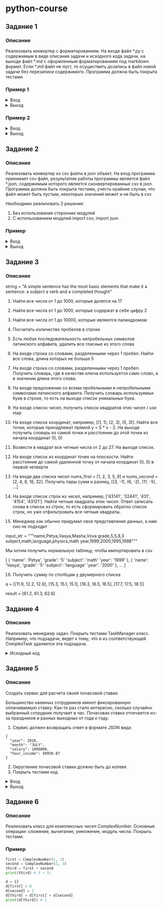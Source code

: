 

# python-course

## Задание 1

### Описание

Реализовать конвертер c форматированием. На входе файл *.py c содержимым в виде описания задачи и исходного кода задачи, на выходе файл *.md с оформленным форматированием под markdown формат. Если *.md файл не пуст, то осуществить дозапись в файл новой задачи без перезаписи содержимого.
Программа должна быть покрыта тестами.

### Пример 1
<details><summary>Вход</summary><blockquote>
    
solution.py

```
# title Print Hello
# description Напечатать на экран Hello!
# ---end----

def print_hello():
    print('Hello!')
    
```    
 
out.md
````

````
</blockquote></details>


<details><summary>Выход</summary><blockquote>

out.md

````
+ [Print Hello](#print-hello)

## Print Hello

Напечатать на экран Hello!

```python 
def print_hello():
    print('Hello!')
```

````
</blockquote></details>

### Пример 2

<details><summary>Вход</summary><blockquote>

solution.py

```
# title Print Greeting
# description Напечатать на экран Greeting!
# ---end----

def print_greeting():
    print('Greeting!')
    
```    
 
out.md

````
+ [Print Hello](#print-hello)

## Print Hello

Напечатать на экран Hello!

```python 
def print_hello():
    print('Hello!')
```
````
</blockquote></details>
    
<details><summary>Выход</summary><blockquote>

out.md

````
+ [Print Hello](#print-hello)
+ [Print Greeting](#print-greeting)

## Print Hello

Напечатать на экран Hello!

```python 
def print_hello():
    print('Hello!')
```

## Print Greeting

Напечатать на экран Greeting!

```python 
def print_greeting():
    print('Greeting!')
```
````
</blockquote></details>

## Задание 2

### Описание

Реализовать конвертер из csv файла в json объект. На вход программа принимает csv файл, результатом работы программы является файл *.json, содержимым которого является сконвертированные csv в json.
Программа должна быть покрыта тестами, учесть крайние случаи, что файл может быть пустым, некоторых значений может и не быть в csv

Необходимо реализовать 2 решения:
1. Без использования сторонних модулей
2. С использованием модулей import csv, import json 



### Пример

<details><summary>Вход</summary><blockquote>

input.csv

```
id,name,birth,salary,department
1,Ivan,1980,150000,1
2,Alex,1960,200000,5
3,Ivan,,130000,8
```
</blockquote></details>

<details><summary>Выход</summary><blockquote>

output.json

```
[
 {
   id: 1,
   name: Ivan,
   birth: 1980,
   salary: 150000,
   department: 1
 },
 {
   id: 2,
   name: Alex,
   birth: 1960,
   salary: 200000,
   department: 5
 },
 {
   id: 3,
   name: Ivan,
   birth: null,
   salary: 130000,
   department: 8
 }
]
```
</blockquote></details>

## Задание 3

### Описание

string = "A simple sentence has the most basic elements that make it a sentence: a subject a verb and a completed thought"

1. Найти все числа от 1 до 1000, которые делятся на 17

2. Найти все числа от 1 до 1000, которые содержат в себе цифру 2

3. Найти все числа от 1 до 10000, которые являются палиндромом	

4. Посчитать количество пробелов в строке

5. Есть любая последовательность непробельных символов латинского алфавита, удалить все гласные из этого слова

6. На входе строка со словами, разделенными через 1 пробел. Найти все слова, длина которых не больше 5

7. На входе строка со словами, разделенными через 1 пробел. Получить словарь, где в качестве ключа используется само слово, а в значении длина этого слова.

8. На входе предложение со всеми пробельными и непробельными символами латинского алфавита. Получить словарь используемых букв в строке, то есть на выходе список уникальных букв.

9. На входе список чисел, получить список квадратов этих чисел / use map

10. На входе список координат, например, [(1, 1), (2, 3), (5, 3)]. Найти все точки, которые принадлежат прямой y = 5 * x - 2. 
На выходе получить словарь из самой точки и расстоянии до этой точки из начала координат (0, 0)

11. Возвести в квадрат все четные числа от 2 до 27. На выходе список.

12. На входе список из координат точек на плоскости. Найти расстояние до самой удаленной точку от начала координат (0, 0) в первой четверти 

13. На входе два списка чисел nums_first = [1, 2, 3, 5, 8] и nums_second = [2, 4, 8, 16, 32]. Получить пары сумм и разниц, [(3, -1), (6, -2), (11, -5), ...]

14. На входе список строк из чисел, например, ['43141', '32441', '431', '4154', '43121']. Найти четные квадраты этих чисел. Ответ записать снова в список из строк, то есть сформировать обратно список строк, но уже отфильтровать все четные квадраты.

15. Менеджер как обычно придумал свое представление данных, а нам оно не подходит

input_str = """name,Petya,Vasya,Masha,Vova
grade,5,5,8,3
subject,math,language,physics,math
year,1999,2000,1995,1998"""


Мы хотим получить нормальную таблицу, чтобы импортировать в csv


[
  {
    'name': 'Petya',
    'grade': '5'
    'subject': 'math'
    'year': '1999'
  },
  {
    'name': 'Vasya',
    'grade': '5'
    'subject': 'language'
    'year': '2000'
  },
  ...
]


16. Получить сумму по столбцам у двумерного списка

a = [[11.9, 12.2, 12.9],
    [15.3, 15.1, 15.1], 
    [16.3, 16.5, 16.5],
    [17.7, 17.5, 18.1]]
    
result = [61.2, 61.3, 62.6]  




## Задание 4

### Описание

Реализовать менеджер задач.
Покрыть тестами TaskManager класс. Например, что подзадачи, ведет к тому, что и из соответствующей ComplexTask удаляется эта подзадача. 


<details><summary>Исходный код</summary><blockquote>

````
class Task:
    def __init__(self, id, name, description, ):
        self.__id = id
        self.__name = name
        self.__description = description
        
    def get_id(self):
        return self.__id
        
    def get_name(self):
        return self.__name


class Subtask(Task):
    # have comlex task id
    def __init__(self):
        self.parent_id = 
    

class ComplexTask(Task):
    # contains list of subtasks
    def __init__(self):
        self.subtasks = []  

  
class TaskManager:
    
    id_series = 0
    
    def __init__(self):
        self.tasks = {}
        self.subtasks = {}
    
    
    def __get_and_increment_id(self):
        next_id_value = TaskManager.id_series
        TaskManager.id_series += 1 
        return next_id_value
        
    
    def create_task(self, name, description):
        current_id = self.__get_and_increment_id()
        new_task = Task(current_id, name, description)
        self.tasks[current_id] = new_task
        return new_task
    
    
    def create_subtask(self, subtask):
        pass
    
    def create_complex_task(self, complex_task):
        pass
    
    def get_tasks(self):
        pass
    
    def get_subtasks(self):
        pass
    
    def get_complex_tasks(self):
        pass
    
    def get_tasks_by_id(self, id):
        pass
    
    def get_subtasks_by_id(self, id):
        pass
    
    def get_complex_tasks_by_id(self, id):
        pass
    
    def remove_tasks(self):
        pass
    
    def remove_subtasks(self):
        pass
    
    def remove_complex_tasks(self):
        pass
    
    def remove_task_by_id(self, id):
        pass
    
    def remove_subtask_by_id(self, id):
        pass
    
    def remove_complex_task_by_id(self, id):
        pass
    
    def update_status(self, task):
        pass
````

</blockquote></details>


## Задание 5

### Описание

Создать сервис для расчета своей почасовой ставки.

Большинство наемных сотрудников имеют фиксированную оплачиваемую ставку. Как-то раз стало интересно, сколько случайно выбранный сотрудник получает в час.
Почасовая ставка отличается из-за праздников и разных выходных от года к году.

1. Сервис должен возвращать ответ в формате JSON вида:
```
{
  "year": 2016,
  "month": "JULY",
  "salary": 1000000,
  "hour_income": 49950.87
}
```
2. Округление почасовой ставки должно быть до копеек
3. Покрыть тестами код



<details><summary>Вход</summary><blockquote>
input.json
```
{
  "year": 2016,
  "month": "JULY",
  "salary": 1000000
}
```
</blockquote></details>

<details><summary>Выход</summary><blockquote>
output.json
```
{
  "year": 2016,
  "month": "JULY",
  "salary": 1000000,
  "hour_income": 49950.87
}
```
</blockquote></details>


## Задание 6

### Описание

Реализовать класс для комплексных чисел ComplexNumber. Основные операции: сложение, вычитание, умножение, модуль числа. Покрыть тестами.
 
### Пример

```python
first = ComplexNumber(1, 2)
second = ComplexNumber(2, 3)
third = first + second
print(third) # 3 + 5i

d = {}
d[first] = 0
d[second] = 1
d[third] = d[first] + d[second]
print(d[third]) # 1
```
